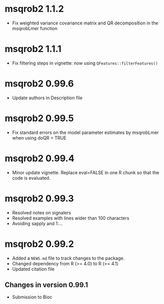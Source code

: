 # msqrob2 1.1.2

- Fix weighted variance covariance matrix and QR decomposition in the msqrobLmer function

# msqrob2 1.1.1

- Fix filtering steps in vignette: now using `QFeatures::filterFeatures()`

# msqrob2 0.99.6

- Update authors in Description file

# msqrob2 0.99.5

- Fix standard errors on the model parameter estimates by msqrobLmer when using doQR = TRUE

# msqrob2 0.99.4

- Minor update vignette. Replace eval=FALSE in one R chunk so that the code is evaluated.

# msqrob2 0.99.3

- Resolved notes on signalers
- Resolved examples with lines wider than 100 characters
- Avoiding sapply and 1:...

# msqrob2 0.99.2

- Added a `NEWS.md` file to track changes to the package.
- Changed dependency from R (>= 4.0) to R (>= 4.1)
- Updated citation file

## Changes in version 0.99.1

 - Submission to Bioc
